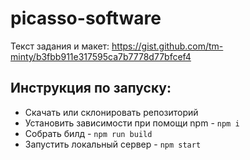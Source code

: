 # **picasso-software**

Текст задания и макет: https://gist.github.com/tm-minty/b3fbb911e317595ca7b7778d77bfcef4<br>

## Инструкция по запуску:
- Скачать или склонировать репозиторий
- Установить зависимости при помощи npm - `npm i`
- Собрать билд - `npm run build`
- Запустить локальный сервер - `npm start`
